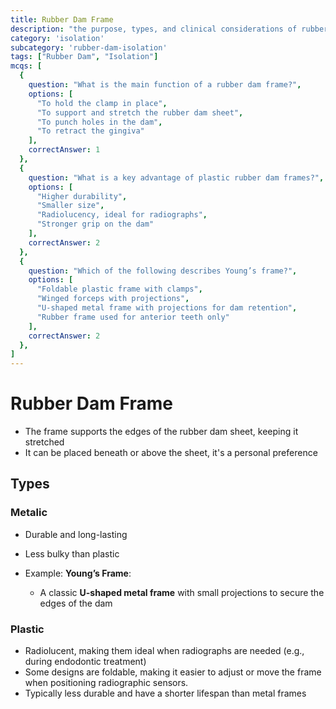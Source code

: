 ```yaml
---
title: Rubber Dam Frame
description: "the purpose, types, and clinical considerations of rubber dam frames"
category: 'isolation'
subcategory: 'rubber-dam-isolation'
tags: ["Rubber Dam", "Isolation"]
mcqs: [
  {
    question: "What is the main function of a rubber dam frame?",
    options: [
      "To hold the clamp in place",
      "To support and stretch the rubber dam sheet",
      "To punch holes in the dam",
      "To retract the gingiva"
    ],
    correctAnswer: 1
  },
  {
    question: "What is a key advantage of plastic rubber dam frames?",
    options: [
      "Higher durability",
      "Smaller size",
      "Radiolucency, ideal for radiographs",
      "Stronger grip on the dam"
    ],
    correctAnswer: 2
  },
  {
    question: "Which of the following describes Young’s frame?",
    options: [
      "Foldable plastic frame with clamps",
      "Winged forceps with projections",
      "U-shaped metal frame with projections for dam retention",
      "Rubber frame used for anterior teeth only"
    ],
    correctAnswer: 2
  },
]
---
```

# Rubber Dam Frame
- The frame supports the edges of the rubber dam sheet, keeping it stretched
- It can be placed beneath or above the sheet, it's a personal preference
## Types
### Metalic
- Durable and long-lasting
- Less bulky than plastic

 - Example: **Young’s Frame**: 
	 - A classic **U-shaped metal frame** with small projections to secure the edges of the dam
### Plastic
- Radiolucent, making them ideal when radiographs are needed (e.g., during endodontic treatment)
- Some designs are foldable, making it easier to adjust or move the frame when positioning radiographic sensors.
- Typically less durable and have a shorter lifespan than metal frames

